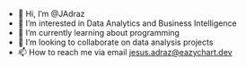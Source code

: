 - 👋 Hi, I’m @JAdraz
- 👀 I’m interested in Data Analytics and Business Intelligence
- 🌱 I’m currently learning about programming
- 💞️ I’m looking to collaborate on data analysis projects
- 📫 How to reach me via email jesus.adraz@eazychart.dev

<!---
JAdraz/JAdraz is a ✨ special ✨ repository because its `README.md` (this file) appears on your GitHub profile.
You can click the Preview link to take a look at your changes.
--->

